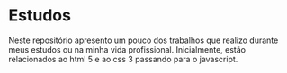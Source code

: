 # Estudos
Neste repositório apresento um pouco dos trabalhos que realizo durante meus estudos ou na minha vida profissional. Inicialmente, estão relacionados ao html 5 e ao css 3 passando para o javascript.
